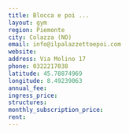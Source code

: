 ```yaml
---
title: Blocca e poi ...
layout: gym
region: Piemonte
city: Colazza (NO)
email: info@ilpalazzettoepoi.com
website: 
address: Via Molino 17
phone: 0322217038
latitude: 45.78874969
longitude: 8.49239063
annual_fee: 
ingress_price: 
structures: 
monthly_subscription_price: 
rent: 
---
```


